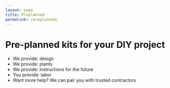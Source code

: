 ```yaml
---
layout: page
title: Preplanned
permalink: /preplanned/
---
```


# Pre-planned kits for your DIY project

- We provide: design
- We provide: plants
- We provide: instructions for the future
- You provide: labor
- Want more help? We can pair you with trusted contractors